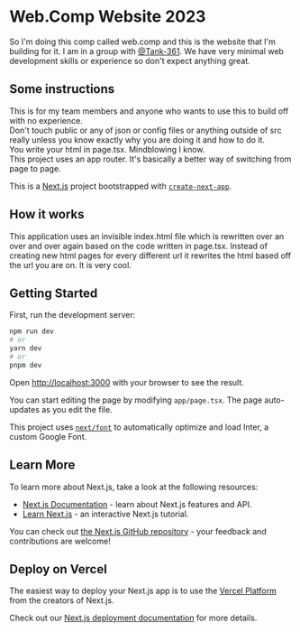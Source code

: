 # Web.Comp Website 2023
So I'm doing this comp called web.comp and this is the website that I'm building for it. I am in a group with [@Tank-361](https://github.com/Tank-361). We have very minimal web development skills or experience so don't expect anything great.

## Some instructions
This is for my team members and anyone who wants to use this to build off with no experience.  
Don't touch public or any of json or config files or anything outside of src really unless you know exactly why you are doing it and how to do it.  
You write your html in page.tsx. Mindblowing I know.  
This project uses an app router. It's basically a better way of switching from page to page.  

This is a [Next.js](https://nextjs.org/) project bootstrapped with [`create-next-app`](https://github.com/vercel/next.js/tree/canary/packages/create-next-app).

## How it works
This application uses an invisible index.html file which is rewritten over an over and over again based on the code written in page.tsx. Instead of creating new html pages for every different url it rewrites the html based off the url you are on. It is very cool.

## Getting Started

First, run the development server:

```bash
npm run dev
# or
yarn dev
# or
pnpm dev
```

Open [http://localhost:3000](http://localhost:3000) with your browser to see the result.

You can start editing the page by modifying `app/page.tsx`. The page auto-updates as you edit the file.

This project uses [`next/font`](https://nextjs.org/docs/basic-features/font-optimization) to automatically optimize and load Inter, a custom Google Font.

## Learn More

To learn more about Next.js, take a look at the following resources:

- [Next.js Documentation](https://nextjs.org/docs) - learn about Next.js features and API.
- [Learn Next.js](https://nextjs.org/learn) - an interactive Next.js tutorial.

You can check out [the Next.js GitHub repository](https://github.com/vercel/next.js/) - your feedback and contributions are welcome!

## Deploy on Vercel

The easiest way to deploy your Next.js app is to use the [Vercel Platform](https://vercel.com/new?utm_medium=default-template&filter=next.js&utm_source=create-next-app&utm_campaign=create-next-app-readme) from the creators of Next.js.

Check out our [Next.js deployment documentation](https://nextjs.org/docs/deployment) for more details.
